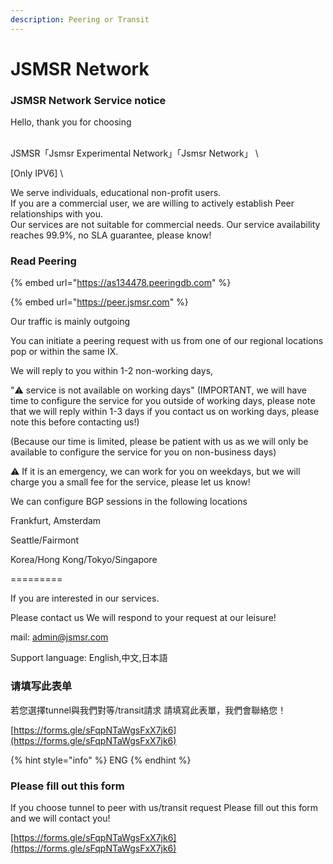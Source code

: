 ```yaml
---
description: Peering or Transit
---
```


# JSMSR Network

### JSMSR Network Service notice

Hello, thank you for choosing&#x20;

\
JSMSR「Jsmsr Experimental Network」「Jsmsr Network」 \


\[Only IPV6] \


We serve individuals, educational non-profit users.\
If you are a commercial user, we are willing to actively establish Peer relationships with you. \
Our services are not suitable for commercial needs. Our service availability reaches 99.9%, no SLA guarantee, please know!

### Read Peering

{% embed url="https://as134478.peeringdb.com" %}

{% embed url="https://peer.jsmsr.com" %}

Our traffic is mainly outgoing

You can initiate a peering request with us from one of our regional locations pop or within the same IX.&#x20;

We will reply to you within 1-2 non-working days,&#x20;

"⚠️ service is not available on working days" (IMPORTANT, we will have time to configure the service for you outside of working days, please note that we will reply within 1-3 days if you contact us on working days, please note this before contacting us!)&#x20;

(Because our time is limited, please be patient with us as we will only be available to configure the service for you on non-business days)

&#x20;⚠️ If it is an emergency, we can work for you on weekdays, but we will charge you a small fee for the service, please let us know!

We can configure BGP sessions in the following locations&#x20;

Frankfurt, Amsterdam&#x20;

Seattle/Fairmont&#x20;

Korea/Hong Kong/Tokyo/Singapore

\=========

If you are interested in our services.

Please contact us We will respond to your request at our leisure!

mail: admin@jsmsr.com

Support language: English,中文,日本語

### 请填写此表单

若您選擇tunnel與我們對等/transit請求 請填寫此表單，我們會聯絡您！

[https://forms.gle/sFqpNTaWgsFxX7jk6](https://forms.gle/sFqpNTaWgsFxX7jk6)

{% hint style="info" %}
ENG
{% endhint %}

### Please fill out this form

If you choose tunnel to peer with us/transit request Please fill out this form and we will contact you!

[https://forms.gle/sFqpNTaWgsFxX7jk6](https://forms.gle/sFqpNTaWgsFxX7jk6)
